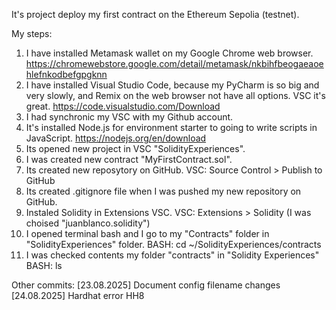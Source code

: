 It's project deploy my first contract on the Ethereum Sepolia (testnet). 

My steps:
1. I have installed Metamask wallet on my Google Chrome web browser.
https://chromewebstore.google.com/detail/metamask/nkbihfbeogaeaoehlefnkodbefgpgknn
2. I have installed Visual Studio Code, because my PyCharm is so big and very slowly, and Remix on the web browser not have all options. VSC it's great.
https://code.visualstudio.com/Download
3. I had synchronic my VSC with my Github account.
4. It's installed Node.js for environment starter to going to write scripts in JavaScript. 
https://nodejs.org/en/download
5. Its opened new project in VSC "SolidityExperiences". 
6. I was created new contract "MyFirstContract.sol".
7. Its created new reposytory on GitHub.
VSC: Source Control > Publish to GitHub
8. Its created .gitignore file when I was pushed my new repository on GitHub.
9. Instaled Solidity in Extensions VSC.
VSC: Extensions > Solidity (I was choised "juanblanco.solidity")
10. I opened terminal bash and I go to my "Contracts" folder in "SolidityExperiences" folder. 
BASH: cd ~/SolidityExperiences/contracts
11. I was checked contents my folder "contracts" in "Solidity Experiences"
BASH: ls 









Other commits: 
[23.08.2025] Document config filename changes
[24.08.2025] Hardhat error HH8

 
